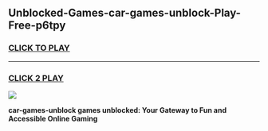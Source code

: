 
## Unblocked-Games-car-games-unblock-Play-Free-p6tpy
<h3>
<a href="https://premium76.site?title=car-games-unblock&ref=20A">CLICK TO PLAY</a></h3>
<hr>

<h3>
<a href="https://premium76.site?title=car-games-unblock&ref=20A">CLICK 2 PLAY</a>
  
</h3>

<a href="https://premium76.site?title=car-games-unblock&ref=20A"><img src="https://clearcache.store/games.png"></a>


**car-games-unblock games unblocked: Your Gateway to Fun and Accessible Online Gaming**

